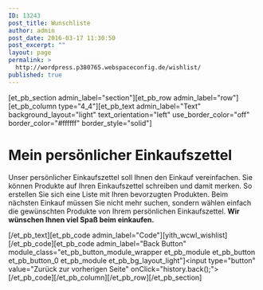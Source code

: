 ```yaml
---
ID: 13243
post_title: Wunschliste
author: admin
post_date: 2016-03-17 11:30:50
post_excerpt: ""
layout: page
permalink: >
  http://wordpress.p380765.webspaceconfig.de/wishlist/
published: true
---
```

[et_pb_section admin_label="section"][et_pb_row admin_label="row"][et_pb_column type="4_4"][et_pb_text admin_label="Text" background_layout="light" text_orientation="left" use_border_color="off" border_color="#ffffff" border_style="solid"]
<h1>Mein persönlicher Einkaufszettel</h1>
Unser persönlicher Einkaufszettel soll Ihnen den Einkauf vereinfachen. Sie können Produkte auf Ihren Einkaufszettel schreiben und damit merken. So erstellen Sie sich eine Liste mit Ihren bevorzugten Produkten. Beim nächsten Einkauf müssen Sie nicht mehr suchen, sondern wählen einfach die gewünschten Produkte von Ihrem persönlichen Einkaufszettel. <strong>Wir wünschen Ihnen viel Spaß beim einkaufen. </strong>

[/et_pb_text][et_pb_code admin_label="Code"][yith_wcwl_wishlist][/et_pb_code][et_pb_code admin_label="Back Button" module_class="et_pb_button_module_wrapper et_pb_module et_pb_button et_pb_button_0 et_pb_module et_pb_bg_layout_light"]&lt;input type="button" value="Zurück zur vorherigen Seite" onClick="history.back();"&gt;[/et_pb_code][/et_pb_column][/et_pb_row][/et_pb_section]